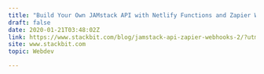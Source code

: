 ```yaml
---
title: "Build Your Own JAMstack API with Netlify Functions and Zapier Webhooks, Part 2"
draft: false
date: 2020-01-21T03:48:02Z
link: https://www.stackbit.com/blog/jamstack-api-zapier-webhooks-2/?utm_medium=RSS&utm_source=hune
site: www.stackbit.com
topic: Webdev  

---
```

